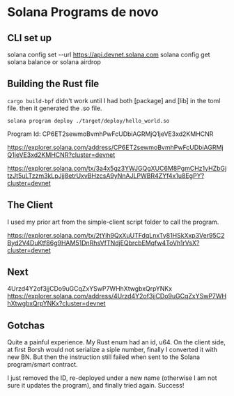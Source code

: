 # Solana Programs de novo

## CLI set up
solana config set --url https://api.devnet.solana.com
solana config get
solana balance
or solana airdrop <num>

## Building the Rust file
`cargo build-bpf` didn't work until I had both [package] and [lib] in the toml file. then it generated the .so file.

`solana program deploy ./target/deploy/hello_world.so`

Program Id: CP6ET2sewmoBvmhPwFcUDbiAGRMjQ1jeVE3xd2KMHCNR

https://explorer.solana.com/address/CP6ET2sewmoBvmhPwFcUDbiAGRMjQ1jeVE3xd2KMHCNR?cluster=devnet

https://explorer.solana.com/tx/3a4x5gz3YWJGQgXUC6M8PgmCHz1yHZbGjtzJt5uLTzzm3kLpJjj8etrUxvBHzcsA9yNnAJLPWBR4ZYf4x1u8EgPY?cluster=devnet

## The Client
I used my prior art from the simple-client script folder to call the program.

https://explorer.solana.com/tx/2tYih9QxXuUTFdqLnxTy81HSkXxp3Ver95C2Byd2V4DuKtf86g9HAM51DnRhsVfTNdjEQbrcbEMqfw4ToVh1rVsX?cluster=devnet


## Next
4Urzd4Y2of3jjCDo9uGCqZxYSwP7WHhXtwgbxQrpYNKx
https://explorer.solana.com/address/4Urzd4Y2of3jjCDo9uGCqZxYSwP7WHhXtwgbxQrpYNKx?cluster=devnet

## Gotchas
Quite a painful experience. My Rust enum had an id, u64. On the client side, at first Borsh would not serialize a siple number, finally I converted it with new BN. But then the instruction still failed when sent to the Solana program/smart contract.

I just removed the ID, re-deployed under a new name (otherwise I am not sure it updates the program), and finally tried again. Success!
